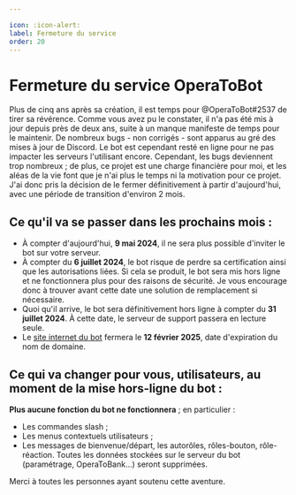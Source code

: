 ```yaml
---

icon: :icon-alert:
label: Fermeture du service
order: 20
---
```


# Fermeture du service OperaToBot
Plus de cinq ans après sa création, il est temps pour @OperaToBot#2537 de tirer sa révérence. 
Comme vous avez pu le constater, il n'a pas été mis à jour depuis près de deux ans, suite à un manque manifeste de temps pour le maintenir. De nombreux bugs - non corrigés - sont apparus au gré des mises à jour de Discord. Le bot est cependant resté en ligne pour ne pas impacter les serveurs l'utilisant encore. Cependant, les bugs deviennent trop nombreux ; de plus, ce projet est une charge financière pour moi, et les aléas de la vie font que je n'ai plus le temps ni la motivation pour ce projet. J'ai donc pris la décision de le fermer définitivement à partir d'aujourd'hui, avec une période de transition d'environ 2 mois.

## Ce qu'il va se passer dans les prochains mois :
- À compter d'aujourd'hui, **9 mai 2024**, il ne sera plus possible d'inviter le bot sur votre serveur. 
- À compter du **6 juillet 2024**, le bot risque de perdre sa certification ainsi que les autorisations liées. Si cela se produit, le bot sera mis hors ligne et ne fonctionnera plus pour des raisons de sécurité. Je vous encourage donc à trouver avant cette date une solution de remplacement si nécessaire.
- Quoi qu'il arrive, le bot sera définitivement hors ligne à compter du **31 juillet 2024**. À cette date, le serveur de support passera en lecture seule.
- Le [site internet du bot](https://www.operatobot.app/) fermera le **12 février 2025**, date d'expiration du nom de domaine.

## Ce qui va changer pour vous, utilisateurs, au moment de la mise hors-ligne du bot :
**Plus aucune fonction du bot ne fonctionnera** ; en particulier :
- Les commandes slash ;
- Les menus contextuels utilisateurs ;
- Les messages de bienvenue/départ, les autorôles, rôles-bouton, rôle-réaction.
Toutes les données stockées sur le serveur du bot (paramétrage, OperaToBank...) seront supprimées.

Merci à toutes les personnes ayant soutenu cette aventure.